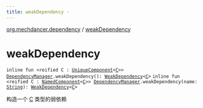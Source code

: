```yaml
---
title: weakDependency - 
---
```


[org.mechdancer.dependency](index.html) / [weakDependency](./weak-dependency.html)

# weakDependency

`inline fun <reified C : `[`UniqueComponent`](-unique-component/index.html)`<`[`C`](weak-dependency.html#C)`>> `[`DependencyManager`](-dependency-manager/index.html)`.weakDependency(): `[`WeakDependency`](-type-safe-dependency/-weak-dependency/index.html)`<`[`C`](weak-dependency.html#C)`>`
`inline fun <reified C : `[`NamedComponent`](-named-component/index.html)`<`[`C`](weak-dependency.html#C)`>> `[`DependencyManager`](-dependency-manager/index.html)`.weakDependency(name: `[`String`](https://kotlinlang.org/api/latest/jvm/stdlib/kotlin/-string/index.html)`): `[`WeakDependency`](-type-safe-dependency/-weak-dependency/index.html)`<`[`C`](weak-dependency.html#C)`>`

构造一个 [C](weak-dependency.html#C) 类型的弱依赖

